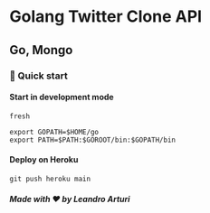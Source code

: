 # Golang Twitter Clone API

## Go, Mongo

### 🚀 Quick start

#### Start in development mode

```shell
fresh

export GOPATH=$HOME/go
export PATH=$PATH:$GOROOT/bin:$GOPATH/bin
```

#### Deploy on Heroku

```shell
git push heroku main
```

##### Made with ❤️ by Leandro Arturi

